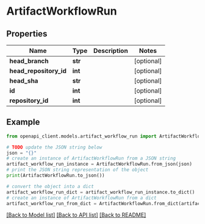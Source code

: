 # ArtifactWorkflowRun


## Properties

Name | Type | Description | Notes
------------ | ------------- | ------------- | -------------
**head_branch** | **str** |  | [optional] 
**head_repository_id** | **int** |  | [optional] 
**head_sha** | **str** |  | [optional] 
**id** | **int** |  | [optional] 
**repository_id** | **int** |  | [optional] 

## Example

```python
from openapi_client.models.artifact_workflow_run import ArtifactWorkflowRun

# TODO update the JSON string below
json = "{}"
# create an instance of ArtifactWorkflowRun from a JSON string
artifact_workflow_run_instance = ArtifactWorkflowRun.from_json(json)
# print the JSON string representation of the object
print(ArtifactWorkflowRun.to_json())

# convert the object into a dict
artifact_workflow_run_dict = artifact_workflow_run_instance.to_dict()
# create an instance of ArtifactWorkflowRun from a dict
artifact_workflow_run_from_dict = ArtifactWorkflowRun.from_dict(artifact_workflow_run_dict)
```
[[Back to Model list]](../README.md#documentation-for-models) [[Back to API list]](../README.md#documentation-for-api-endpoints) [[Back to README]](../README.md)


